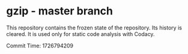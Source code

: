 # gzip - master branch

This repository contains the frozen state of the repository.
Its history is cleared. It is used only for static code
analysis with Codacy.

Commit Time: 1726794209